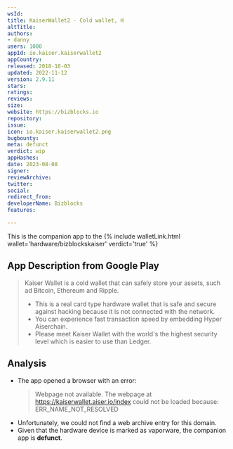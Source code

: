 ```yaml
---
wsId: 
title: KaiserWallet2 - Cold wallet, H
altTitle: 
authors:
- danny
users: 1000
appId: io.kaiser.kaiserwallet2
appCountry: 
released: 2018-10-03
updated: 2022-11-12
version: 2.9.11
stars: 
ratings: 
reviews: 
size: 
website: https://bizblocks.io
repository: 
issue: 
icon: io.kaiser.kaiserwallet2.png
bugbounty: 
meta: defunct
verdict: wip
appHashes: 
date: 2023-08-08
signer: 
reviewArchive: 
twitter: 
social: 
redirect_from: 
developerName: Bizblocks
features: 

---
```


This is the companion app to the {% include walletLink.html wallet='hardware/bizblockskaiser' verdict='true' %}

## App Description from Google Play

  > Kaiser Wallet is a cold wallet that can safely store your assets, such ad Bitcoin, Ethereum and Ripple.
  > - This is a real card type hardware wallet that is safe and secure against hacking because it is not connected with the network.
  > - You can experience fast transaction speed by embedding Hyper Aiserchain.
  > - Please meet Kaiser Wallet with the world's the highest security level which is easier to use than Ledger.

## Analysis 

- The app opened a browser with an error:
  > Webpage not available. The webpage at https://kaiserwallet.aiser.io/index could not be loaded because: ERR_NAME_NOT_RESOLVED
- Unfortunately, we could not find a web archive entry for this domain. 
- Given that the hardware device is marked as vaporware, the companion app is **defunct**.
